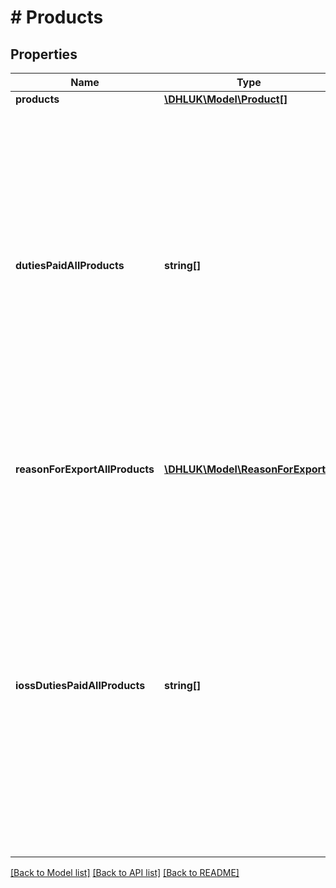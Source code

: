 # # Products

## Properties

Name | Type | Description | Notes
------------ | ------------- | ------------- | -------------
**products** | [**\DHLUK\Model\Product[]**](Product.md) |  | [optional]
**dutiesPaidAllProducts** | **string[]** | Allowed values for dutiesPaid for ALL of the products being returned. Possible values in the list are DDP (Delivered Duties Paid), DAP (Delivered at Place). This will vary based on the destination and selected shipment features. | [optional]
**reasonForExportAllProducts** | [**\DHLUK\Model\ReasonForExport[]**](ReasonForExport.md) | List of valid reasons for export for ALL of the products being returned. | [optional]
**iossDutiesPaidAllProducts** | **string[]** | Allowed values for dutiesPaid for ALL of the products being returned when using IOSS. Possible values in the list are DDP (Delivered Duties Paid),  DAP (Delivered at Place). This will vary based on the destination and selected shipment features. | [optional]

[[Back to Model list]](../../README.md#models) [[Back to API list]](../../README.md#endpoints) [[Back to README]](../../README.md)
